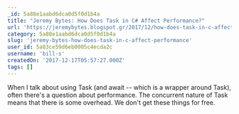```yaml
---
_id: 5a88e1aabd6dca0d5f0d1b4a
title: "Jeremy Bytes: How Does Task in C# Affect Performance?"
url: 'https://jeremybytes.blogspot.gr/2017/12/how-does-task-in-c-affect-performance.html'
category: 5a88e1aabd6dca0d5f0d1b4a
slug: 'jeremy-bytes-how-does-task-in-c-affect-performance'
user_id: 5a83ce59d6eb0005c4ecda2c
username: 'bill-s'
createdOn: '2017-12-17T05:57:27.000Z'
tags: []
---
```


When I talk about using Task (and await -- which is a wrapper around Task), often there's a question about performance. The concurrent nature of Task means that there is some overhead. We don't get these things for free.
